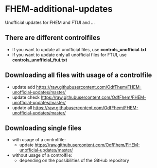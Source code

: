 # FHEM-additional-updates
Unofficial updates for FHEM and FTUI and ...

## There are different controlfiles
- If you want to update all unofficial files, use **controls_unofficial.txt**
- If you want to update only all unofficial files for FTUI, use **controls_unofficial_ftui.txt**

## Downloading all files with usage of a controlfile
- update add https://raw.githubusercontent.com/OdfFhem/FHEM-unofficial-updates/master/<controlfile>
- update check https://raw.githubusercontent.com/OdfFhem/FHEM-unofficial-updates/master/<controlfile>
- update all https://raw.githubusercontent.com/OdfFhem/FHEM-unofficial-updates/master/<controlfile>

## Downloading single files
- with usage of a controlfile:
  - update <singlefile> https://raw.githubusercontent.com/OdfFhem/FHEM-unofficial-updates/master/<controlfile>
- without usage of a controlfile:
  - depending on the possibilities of the GitHub repository
